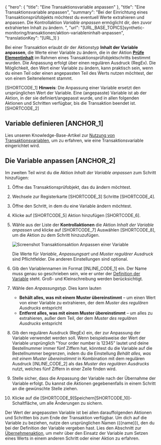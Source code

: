 ﻿{
  "hero": {
    "title": "Eine Transaktionsvariable anpassen"
  },
  "title": "Eine Transaktionsvariable anpassen",
  "summary": "Bei der Einrichtung eines Transaktionsprüfobjekts möchtest du eventuell Werte extrahieren und anpassen. Die Kontrollaktion *Variable anpassen* ermöglicht dir, den zuvor extrahierten Inhalt zu ändern. ",
  "url": "[URL_BASE_TOPICS]synthetic-monitoring/transaktionen/aktion-variableninhalt-anpassen",
  "translationKey": "[URL_1]
}

Bei einer Transaktion erlaubt dir der Aktionstyp **Inhalt der Variable anpassen**, die Werte einer Variable zu ändern, die in der Aktion [**Prüfe Elementinhalt**]([LINK_URL_1]) im Rahmen eines Transaktionsprüfobjektschritts bestimmt wurden. Die Anpassung erfolgt über einen regulären Ausdruck (RegEx). Die Möglichkeit, den Wert einer Variable zu ändern, kann praktisch sein, wenn du einen Teil oder einen angepassten Teil des Werts nutzen möchtest, der von einem Seitenelement stammt.

[SHORTCODE_1] **Hinweis**: Die Anpassung einer Variable ersetzt den ursprünglichen Wert der Variable. Eine (angepasste) Variable ist ab der Aktion, in der sie definiert/angepasst wurde, und in allen folgenden Aktionen und Schritten verfügbar, bis die Transaktion beendet ist. [SHORTCODE_2]

## Variable definieren [ANCHOR_1]

Lies unseren Knowledge-Base-Artikel zur [Nutzung von Transaktionsvariablen]([LINK_URL_2]), um zu erfahren, wie eine Transaktionsvariable eingerichtet wird.

## Die Variable anpassen [ANCHOR_2]

Im zweiten Teil wirst du die Aktion *Inhalt der Variable anpassen* zum Schritt hinzufügen:

1. Öffne das Transaktionsprüfobjekt, das du ändern möchtest.
2. Wechsele zur Registerkarte [SHORTCODE_3] Schritte [SHORTCODE_4].
3. Öffne den Schritt, in dem du eine Variable ändern möchtest.
4. Klicke auf [SHORTCODE_5] Aktion hinzufügen [SHORTCODE_6].
5. Wähle aus der Liste der **Kontrollaktionen** die Aktion *Inhalt der Variable anpassen* und klicke auf [SHORTCODE_7] Auswählen [SHORTCODE_8], um die Aktion zu dem Schritt hinzuzufügen.

   ![Screenshot Transaktionsaktion Anpassen einer Variable]([LINK_URL_3])

   Die Werte für *Variable*, *Anpassungsart* und *Muster regulärer Ausdruck* sind Pflichtfelder. Die anderen Einstellungen sind optional.

6. Gib den Variablennamen im Format [INLINE_CODE_1] ein. Der Name muss genau so geschrieben sein, wie er unter der [Definition der Variable]([LINK_URL_4]) steht. Groß- und Kleinschreibung werden berücksichtigt.
7. Wähle den *Anpassungstyp*. Dies kann lauten
   - **Behält alles, was mit einem Muster übereinstimmt** – um einen Wert von einer Variable zu extrahieren, der dem *Muster des regulären Ausdrucks* entspricht
   - **Entfernt alles, was mit einem Muster übereinstimmt** – um alles zu extrahieren, außer dem Teil, der dem *Muster des regulären Ausdrucks* entspricht
8. Gib den regulären Ausdruck (RegEx) ein, der zur Anpassung der Variable verwendet werden soll.
   Wenn beispielsweise der Wert der Variable ursprünglich "Your order number is 12345" lautet und deine Bestellnummer immer fünf Ziffern hat, könntest du die Variable auf die Bestellnummer begrenzen, indem du die Einstellung *Behält alles, was mit einem Muster übereinstimmt* in Kombination mit dem regulären Ausdruck [INLINE_CODE_2] als das *Muster des regulären Ausdrucks* nutzt, welches fünf Ziffern in einer Zeile finden wird.
9. Stelle sicher, dass die Anpassung der Variable nach der Übernahme der Variable erfolgt. Du kannst die Aktionen gegebenenfalls in einem Schritt an die gewünschte Stelle ziehen.
10. Klicke auf die [SHORTCODE_9]Speichern[SHORTCODE_10]-Schaltfläche, um alle Änderungen zu sichern.

 Der Wert der angepassten Variable ist bei allen darauffolgenden Aktionen und Schritten bis zum Ende der Transaktion verfügbar. Um dich auf die Variable zu beziehen, nutze den ursprünglichen Namen ({{name}}), den du bei der Definition der Variable vergeben hast. Lies den Abschnitt zur [Übernehmenaktion]([LINK_URL_5]), um mehr über den Einsatz der Variable zum Setzen eines Werts in einem anderen Schritt oder einer Aktion zu erfahren.
